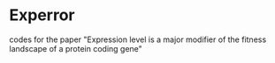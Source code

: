# Experror
codes for the paper "Expression level is a major modifier of the fitness landscape of a protein coding gene"
